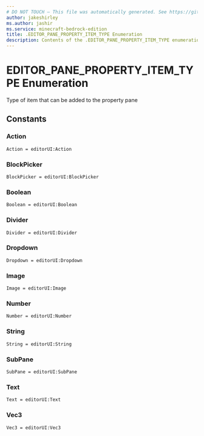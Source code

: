 ```yaml
---
# DO NOT TOUCH — This file was automatically generated. See https://github.com/mojang/minecraftapidocsgenerator to modify descriptions, examples, etc.
author: jakeshirley
ms.author: jashir
ms.service: minecraft-bedrock-edition
title: .EDITOR_PANE_PROPERTY_ITEM_TYPE Enumeration
description: Contents of the .EDITOR_PANE_PROPERTY_ITEM_TYPE enumeration.
---
```

# EDITOR_PANE_PROPERTY_ITEM_TYPE Enumeration

Type of item that can be added to the property pane

## Constants
### **Action**
`Action = editorUI:Action`
### **BlockPicker**
`BlockPicker = editorUI:BlockPicker`
### **Boolean**
`Boolean = editorUI:Boolean`
### **Divider**
`Divider = editorUI:Divider`
### **Dropdown**
`Dropdown = editorUI:Dropdown`
### **Image**
`Image = editorUI:Image`
### **Number**
`Number = editorUI:Number`
### **String**
`String = editorUI:String`
### **SubPane**
`SubPane = editorUI:SubPane`
### **Text**
`Text = editorUI:Text`
### **Vec3**
`Vec3 = editorUI:Vec3`
